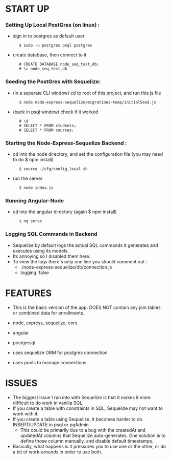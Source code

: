 # START UP


### Setting Up Local PostGres (on linux) :

  - sign in to postgres as default user
```
      $ sudo -u postgres psql postgres
```
  - create database, then connect to it
```
      # CREATE DATABASE node_seq_test_db;
      # \c node_seq_test_db
```

### Seeding the PostGres with Sequelize:

  - (in a separate CLI window) cd to root of this project, and run this js file
```  
      $ node node-express-sequelize/migrations-temp/initialSeed.js
```
  - (back in psql window) check if it worked
```  
      # \d
      # SELECT * FROM students;
      # SELECT * FROM courses;
```

### Starting the Node-Express-Sequelize Backend :

  - cd into the node directory, and set the configuration file (you may need to do $ npm install)
```
      $ source ./cfg/config_local.sh
```
  - run the server
```
      $ node index.js
```


### Running Angular-Node

  - cd into the angular directory (again $ npm install)
```
      $ ng serve
```

### Logging SQL Commands in Backend

  - Sequelize by default logs the actual SQL commands it generates and executes using its models.
  - Its annoying so I disabled them here.
  - To view the logs there's only one line you should comment out :
    + ./node-express-sequelize/db/connection.js
    +  logging: false




# FEATURES

  - This is the basic version of the app. DOES NOT contain any join tables or combined data for enrollments.

  - node, express, sequelize, cors
  - angular
  - postgresql
  - uses sequelize ORM for postgres connection
  - uses pools to manage connections



# ISSUES

  - The biggest issue I ran into with Sequelize is that it makes it more difficult to do work in vanilla SQL.
  - If you create a table with constraints in SQL, Sequelize may not want to work with it.
  - If you create a table using Sequelize, it becomes harder to do INSERT/UPDATE in psql or pgAdmin.
    + This could be primarily due to a bug with the createdAt and updatedAt columns that Sequelize auto-generates. One solution is to define those column manually, and disable default timestamps.
  - Basically, what happens is it pressures you to use one or the other, or do a bit of work-arounds in order to use both.
